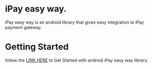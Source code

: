 # iPay easy way.
iPay easy way is an android library that gives easy integration to iPay payment gateway.

# Getting Started
follow the <a href="https://dev.ipayafrica.com">LINK HERE</a> to Get Started with android iPay easy way library.
